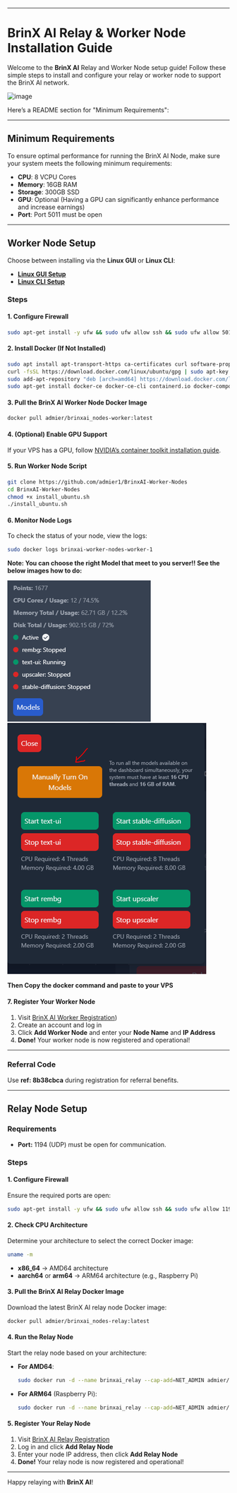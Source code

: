 

---

# BrinX AI Relay & Worker Node Installation Guide

Welcome to the **BrinX AI** Relay and Worker Node setup guide! Follow these simple steps to install and configure your relay or worker node to support the BrinX AI network.

![image](https://github.com/user-attachments/assets/84a615cd-3c9f-4f67-b521-ea9c2ac66c48)



Here’s a README section for "Minimum Requirements":

---

## Minimum Requirements

To ensure optimal performance for running the BrinX AI Node, make sure your system meets the following minimum requirements:

- **CPU**: 8 VCPU Cores
- **Memory**: 16GB RAM
- **Storage**: 300GB SSD
- **GPU**: Optional (Having a GPU can significantly enhance performance and increase earnings)
- **Port**: Port 5011 must be open

---

## Worker Node Setup

Choose between installing via the **Linux GUI** or **Linux CLI**:

- **[Linux GUI Setup](https://brinxai.gitbook.io/brinxai-depin-ai/worker-nodes-setup/worker-nodes-gui-setup-linux)**
- **[Linux CLI Setup](https://brinxai.gitbook.io/brinxai-depin-ai/worker-nodes-setup/worker-nodes-cli-setup)**

### Steps

#### 1. Configure Firewall
```bash
sudo apt-get install -y ufw && sudo ufw allow ssh && sudo ufw allow 5011/tcp && sudo ufw enable && sudo ufw status
```

#### 2. Install Docker (If Not Installed)
```bash
sudo apt install apt-transport-https ca-certificates curl software-properties-common -y
curl -fsSL https://download.docker.com/linux/ubuntu/gpg | sudo apt-key add -
sudo add-apt-repository "deb [arch=amd64] https://download.docker.com/linux/ubuntu focal stable"
sudo apt-get install docker-ce docker-ce-cli containerd.io docker-compose-plugin -y
```

#### 3. Pull the BrinX AI Worker Node Docker Image
```bash
docker pull admier/brinxai_nodes-worker:latest
```

#### 4. (Optional) Enable GPU Support
If your VPS has a GPU, follow [NVIDIA’s container toolkit installation guide](https://docs.nvidia.com/datacenter/cloud-native/container-toolkit/latest/install-guide.html).

#### 5. Run Worker Node Script
```bash
git clone https://github.com/admier1/BrinxAI-Worker-Nodes
cd BrinxAI-Worker-Nodes
chmod +x install_ubuntu.sh
./install_ubuntu.sh
```

#### 6. Monitor Node Logs
To check the status of your node, view the logs:
```bash
sudo docker logs brinxai-worker-nodes-worker-1
```
**Note: You can choose the right Model that meet to you server!! See the below images how to do:**

![Pick the right Models](https://raw.githubusercontent.com/0xblocksync/testnet/refs/heads/main/binxai/binxai1.png)
![enter image description here](https://raw.githubusercontent.com/0xblocksync/testnet/refs/heads/main/binxai/brinxai2.png)

**Then Copy the docker command and paste to your VPS**

#### 7. Register Your Worker Node
1. Visit [BrinX AI Worker Registration](https://workers.brinxai.com/register.php?ref=8b38cbca))
2. Create an account and log in
3. Click **Add Worker Node** and enter your **Node Name** and **IP Address**
4. **Done!** Your worker node is now registered and operational!

---

### Referral Code
Use **ref: 8b38cbca** during registration for referral benefits.

---

## Relay Node Setup

### Requirements
- **Port:** 1194 (UDP) must be open for communication.

### Steps

#### 1. Configure Firewall
Ensure the required ports are open:
```bash
sudo apt-get install -y ufw && sudo ufw allow ssh && sudo ufw allow 1194/udp && sudo ufw enable && sudo ufw status
```

#### 2. Check CPU Architecture
Determine your architecture to select the correct Docker image:
```bash
uname -m
```
- **x86_64** → AMD64 architecture
- **aarch64** or **arm64** → ARM64 architecture (e.g., Raspberry Pi)

#### 3. Pull the BrinX AI Relay Docker Image
Download the latest BrinX AI relay node Docker image:
```bash
docker pull admier/brinxai_nodes-relay:latest
```

#### 4. Run the Relay Node
Start the relay node based on your architecture:
- **For AMD64**:
  ```bash
  sudo docker run -d --name brinxai_relay --cap-add=NET_ADMIN admier/brinxai_nodes-relay:latest
  ```
- **For ARM64** (Raspberry Pi):
  ```bash
  sudo docker run -d --name brinxai_relay --cap-add=NET_ADMIN admier/brinxai_nodes-relay:arm64
  ```

#### 5. Register Your Relay Node
1. Visit [BrinX AI Relay Registration](https://workers.brinxai.com/register.php?ref=8b38cbca)
2. Log in and click **Add Relay Node**
3. Enter your node IP address, then click **Add Relay Node**
4. **Done!** Your relay node is now registered and operational!

---

Happy relaying with **BrinX AI**!
